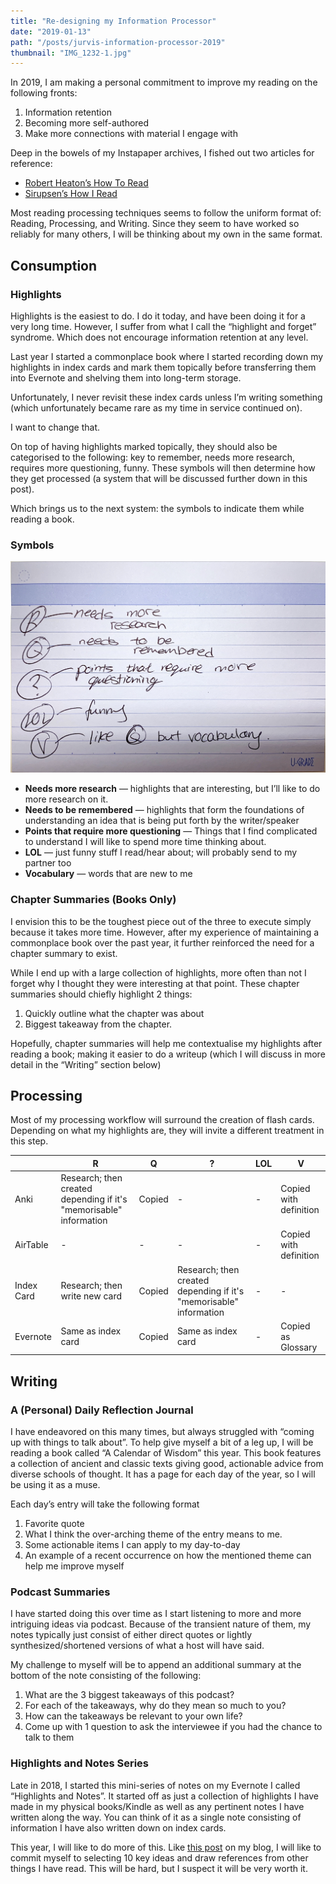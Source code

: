 ```yaml
---
title: "Re-designing my Information Processor"
date: "2019-01-13"
path: "/posts/jurvis-information-processor-2019"
thumbnail: "IMG_1232-1.jpg"
---
```


In 2019, I am making a personal commitment to improve my reading on the following fronts:
1. Information retention
2. Becoming more self-authored
3. Make more connections with material I engage with

Deep in the bowels of my Instapaper archives, I fished out two articles for reference: 
* [Robert Heaton’s How To Read](https://robertheaton.com/2018/06/25/how-to-read/)
* [Sirupsen’s How I Read](https://sirupsen.com/read/)

Most reading processing techniques seems to follow the uniform format of: Reading, Processing, and Writing. Since they seem to have worked so reliably for many others, I will  be thinking about my own in the same format.

## Consumption
### Highlights
Highlights is the easiest to do. I do it today, and have been doing it for a very long time. However, I suffer from what I call the “highlight and forget” syndrome. Which does not encourage information retention at any level.

Last year I started a commonplace book where I started recording down my highlights in index cards and mark them topically before transferring them into Evernote and shelving them into long-term storage.

Unfortunately, I never revisit these index cards unless I’m writing something (which unfortunately became rare as my time in service continued on). 

I want to change that.

On top of having highlights marked topically, they should also be categorised to the following: key to remember, needs more research, requires more questioning, funny. These symbols will then determine how they get processed (a system that will be discussed further down in this post).

Which brings us to the next system: the symbols to indicate them while reading a book.

### Symbols
![](symbols.jpeg)
* **Needs more research** — highlights that are interesting, but I’ll like to do more research on it. 
* **Needs to be remembered** — highlights that form the foundations of understanding an idea that is being put forth by the writer/speaker
* **Points that require more questioning** — Things that I find complicated to understand I will like to spend more time thinking about.
* **LOL** — just funny stuff I read/hear about; will probably send to my partner too
* **Vocabulary** — words that are new to me

### Chapter Summaries (Books Only)
I envision this to be the toughest piece out of the three to execute simply because it takes more time. However, after my experience of maintaining a commonplace book over the past year, it further reinforced the need for a chapter summary to exist.

While I end up with a large collection of highlights, more often than not I forget why I thought they were interesting at that point. These chapter summaries should chiefly highlight 2 things: 
1. Quickly outline what the chapter was about 
2. Biggest takeaway from the chapter.

Hopefully, chapter summaries will help me contextualise my highlights after reading a book; making it easier to do a writeup (which I will discuss in more detail in the “Writing” section below)

## Processing
Most of my processing workflow will surround the creation of flash cards. Depending on what my highlights are, they will invite a different treatment in this step.

|  | R | Q | ? | LOL | V |
|------------|--------------------------------------------------------------------|--------|--------------------------------------------------------------------|-----|------------------------|
| Anki | Research; then created depending if it's "memorisable" information | Copied | - | - | Copied with definition |
| AirTable | - | - | - | - | Copied with definition |
| Index Card | Research; then write new card | Copied | Research; then created depending if it's "memorisable" information | - | - |
| Evernote | Same as index card | Copied | Same as index card | - | Copied as Glossary |

## Writing
### A (Personal) Daily Reflection Journal
I have endeavored on this many times, but always struggled with “coming up with things to talk about”. To help give myself a bit of a leg up, I will be reading a book called “A Calendar of Wisdom” this year. This book features a collection of ancient and classic texts giving good, actionable advice from diverse schools of thought. It has a page for each day of the year, so I will be using it as a muse.

Each day’s entry will take the following format
1. Favorite quote
2. What I think the over-arching theme of the entry means to me.
3. Some actionable items I can apply to my day-to-day
4. An example of a recent occurrence on how the mentioned theme can help me improve myself

### Podcast Summaries
I have started doing this over time as I start listening to more and more intriguing ideas via podcast. Because of the transient nature of them, my notes typically just consist of either direct quotes or lightly synthesized/shortened versions of what a host will have said. 

My challenge to myself will be to append an additional summary at the bottom of the note consisting of the following:
1. What are the 3 biggest takeaways of this podcast?
2. For each of the takeaways, why do they mean so much to you?
3. How can the takeaways be relevant to your own life?
4. Come up with 1 question to ask the interviewee if you had the chance to talk to them

### Highlights and Notes Series
Late in 2018, I started this mini-series of notes on my Evernote I called “Highlights and Notes”. It started off as just a collection of highlights I have made in my physical books/Kindle as well as any pertinent notes I have written along the way. You can think of it as a single note consisting of information I have also written down on index cards.

This year, I will like to do more of this. Like [this post](http://blog.jurv.is/highlights-and-notes-antifragile-by-nassim-nicholas-taleb) on my blog, I will like to commit myself to selecting 10 key ideas and draw references from other things I have read. This will be hard, but I suspect it will be very worth it.
